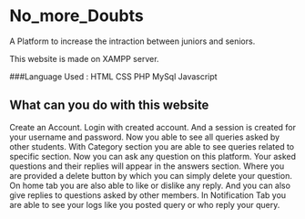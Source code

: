 # No_more_Doubts
A Platform to increase the intraction between juniors and seniors.

This website is made on XAMPP server.

###Language Used :
HTML
CSS
PHP
MySql
Javascript

## What can you do with this website
Create an Account.
Login with created account.
And a session is created for your username and password.
Now you able to see all queries asked by other students.
With Category section you are able to see queries related to specific section.
Now you can ask any question on this platform.
Your asked questions and their replies will appear in the answers section.
Where you are provided a delete button by which you can simply delete your question.
On home tab you are also able to like or dislike any reply.
And you can also give replies to questions asked by other members.
In Notification Tab you are able to see your logs like you posted query or who reply your query.
